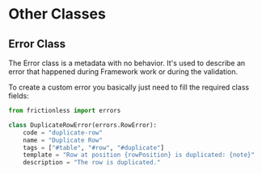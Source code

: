 # Other Classes

## Error Class

The Error class is a metadata with no behavior. It's used to describe an error that happened during Framework work or during the validation.

To create a custom error you basically just need to fill the required class fields:

```python title="Python"
from frictionless import errors

class DuplicateRowError(errors.RowError):
    code = "duplicate-row"
    name = "Duplicate Row"
    tags = ["#table", "#row", "#duplicate"]
    template = "Row at position {rowPosition} is duplicated: {note}"
    description = "The row is duplicated."
```
